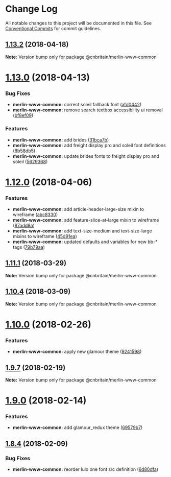 # Change Log

All notable changes to this project will be documented in this file.
See [Conventional Commits](https://conventionalcommits.org) for commit guidelines.

<a name="1.13.2"></a>
## [1.13.2](https://github.com/cnduk/merlin-www-components/compare/@cnbritain/merlin-www-common@1.13.1...@cnbritain/merlin-www-common@1.13.2) (2018-04-18)




**Note:** Version bump only for package @cnbritain/merlin-www-common

<a name="1.13.0"></a>
# [1.13.0](https://github.com/cnduk/merlin-www-components/compare/@cnbritain/merlin-www-common@1.12.0...@cnbritain/merlin-www-common@1.13.0) (2018-04-13)


### Bug Fixes

* **merlin-www-common:** correct soleil fallback font ([afd0442](https://github.com/cnduk/merlin-www-components/commit/afd0442))
* **merlin-www-common:** remove search textbox accessibility ui removal ([bf8ef09](https://github.com/cnduk/merlin-www-components/commit/bf8ef09))


### Features

* **merlin-www-common:** add brides ([31bca7b](https://github.com/cnduk/merlin-www-components/commit/31bca7b))
* **merlin-www-common:** add freight display pro and soleil font definitions ([8b58db5](https://github.com/cnduk/merlin-www-components/commit/8b58db5))
* **merlin-www-common:** update brides fonts to freight display pro and soleil ([5629368](https://github.com/cnduk/merlin-www-components/commit/5629368))




<a name="1.12.0"></a>
# [1.12.0](https://github.com/cnduk/merlin-www-components/compare/@cnbritain/merlin-www-common@1.11.1...@cnbritain/merlin-www-common@1.12.0) (2018-04-06)


### Features

* **merlin-www-common:** add article-header-large-size mixin to wireframe ([abc8330](https://github.com/cnduk/merlin-www-components/commit/abc8330))
* **merlin-www-common:** add feature-slice-at-large mixin to wireframe ([87add8a](https://github.com/cnduk/merlin-www-components/commit/87add8a))
* **merlin-www-common:** add text-size-medium and text-size-large mixins to wireframe ([45d91ea](https://github.com/cnduk/merlin-www-components/commit/45d91ea))
* **merlin-www-common:** updated defaults and variables for new bb-* tags ([79b79aa](https://github.com/cnduk/merlin-www-components/commit/79b79aa))




<a name="1.11.1"></a>
## [1.11.1](https://github.com/cnduk/merlin-www-components/compare/@cnbritain/merlin-www-common@1.11.0...@cnbritain/merlin-www-common@1.11.1) (2018-03-29)




**Note:** Version bump only for package @cnbritain/merlin-www-common

<a name="1.10.4"></a>
## [1.10.4](https://github.com/cnduk/merlin-www-components/compare/@cnbritain/merlin-www-common@1.10.3...@cnbritain/merlin-www-common@1.10.4) (2018-03-09)




**Note:** Version bump only for package @cnbritain/merlin-www-common

<a name="1.10.0"></a>
# [1.10.0](https://github.com/cnduk/merlin-www-components/compare/@cnbritain/merlin-www-common@1.9.12...@cnbritain/merlin-www-common@1.10.0) (2018-02-26)


### Features

* **merlin-www-common:** apply new glamour theme ([9241598](https://github.com/cnduk/merlin-www-components/commit/9241598))




<a name="1.9.7"></a>
## [1.9.7](https://github.com/cnduk/merlin-www-components/compare/@cnbritain/merlin-www-common@1.9.6...@cnbritain/merlin-www-common@1.9.7) (2018-02-19)




**Note:** Version bump only for package @cnbritain/merlin-www-common

<a name="1.9.0"></a>
# [1.9.0](https://github.com/cnduk/merlin-www-components/compare/@cnbritain/merlin-www-common@1.8.10...@cnbritain/merlin-www-common@1.9.0) (2018-02-14)


### Features

* **merlin-www-common:** add glamour_redux theme ([69579b7](https://github.com/cnduk/merlin-www-components/commit/69579b7))




<a name="1.8.4"></a>
## [1.8.4](https://github.com/cnduk/merlin-www-components/compare/@cnbritain/merlin-www-common@1.8.3...@cnbritain/merlin-www-common@1.8.4) (2018-02-09)


### Bug Fixes

* **merlin-www-common:** reorder lulo one font src definition ([6d80dfa](https://github.com/cnduk/merlin-www-components/commit/6d80dfa))

